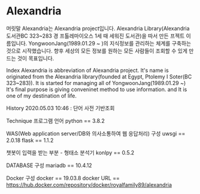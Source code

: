 # Alexandria
머릿말
Alexandria는 Alexandria project입니다. 
Alexandria Library(Alexandria 도서관BC 323~283 경 프톨레마이오스 1세 때 세워진 도서관)을 따서 만든 프젝트 이름입니다.
YongwoonJang(1989.01.29 ~ )의 지식정보를 관리하는 체계를 구축하는 것으로 시작했습니다. 
향후 세상의 모든 정보를 원하는 모든 사람들이 조회할 수 있게 만드는 것이 목표입니다. 


Index
Alexandria is abbreviation of Alexandria project. 
It's name is originated from the Alexandria library(founded at Egypt, Ptolemy I Soter(BC 323~283)).
It is started for managing all of YongwoonJang(1989.01.29 ~) 
It's final purpose is giving conveninet method to use information. and It is one of my destination of life.


History
2020.05.03 10:46 : 단어 사전 기반조회


Technique
프로그램 언어
python == 3.8.2

WAS(Web application server/DB와 의사소통하여 웹 응답처리) 구성
uwsgi == 2.0.18
flask == 1.1.2 

챗봇이 입력을 받는 부분 - 형태소 분석기 
konlpy == 0.5.2

DATABASE 구성 
mariadb == 10.4.12 

Docker 구성
docker == 19.03.8
docker URL == https://hub.docker.com/repository/docker/royalfamily89/alexandria
